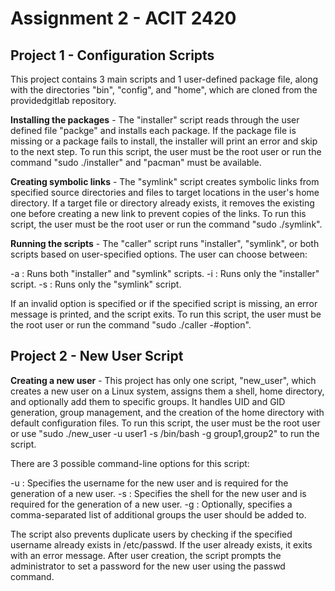# Assignment 2 - ACIT 2420


## Project 1 - Configuration Scripts


This project contains 3 main scripts and 1 user-defined package file, along with the directories "bin", "config", and "home", which are cloned from the providedgitlab repository.


**Installing the packages** - The "installer" script reads through the user defined file "packge" and installs each package.  If the package file is missing or a package fails to install, the installer will print an error and skip to the next step. To run this script, the user must be the root user or run the command "sudo ./installer" and "pacman" must be available.


**Creating symbolic links** - The "symlink" script creates symbolic links from specified source directories and files to target locations in the user's home directory. If a target file or directory already exists, it removes the existing one before creating a new link to prevent copies of the links. To run this script, the user must be the root user or run the command "sudo ./symlink".


**Running the scripts** - The "caller" script runs "installer", "symlink", or both scripts based on user-specified options. The user can choose between:

-a : Runs both "installer" and "symlink" scripts.
-i : Runs only the "installer" script.
-s : Runs only the "symlink" script.


If an invalid option is specified or if the specified script is missing, an error message is printed, and the script exits. To run this script, the user must be the root user or run the command "sudo ./caller -#option".




## Project 2 - New User Script



**Creating a new user** - This project has only one script, "new_user", which creates a new user on a Linux system, assigns them a shell, home directory, and optionally add them to specific groups. It handles UID and GID generation, group management, and the creation of the home directory with default configuration files. To run this script, the user must be the root user or use "sudo ./new_user -u user1 -s /bin/bash -g group1,group2" to run the script.


There are 3 possible command-line options for this script:

-u : Specifies the username for the new user and is required for the generation of a new user.
-s : Specifies the shell for the new user and is required for the generation of a new user.
-g : Optionally, specifies a comma-separated list of additional groups the user should be added to.


The script also prevents duplicate users by checking if the specified username already exists in /etc/passwd. If the user already exists, it exits with an error message. After user creation, the script prompts the administrator to set a password for the new user using the passwd command. 

